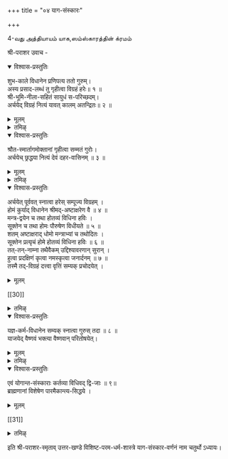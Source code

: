 +++
title = "०४ याग-संस्कारः"

+++

4-வது அத்தியாயம் யாக,ஸம்ஸ்காரத்தின் க்ரமம் 

श्री-पराशर उवाच - 

<details open><summary>विश्वास-प्रस्तुतिः</summary>

शुभ-काले विधानेन प्रणिपत्य ततो गुरुम्।  
अस्य प्रसाद-लब्धं तु गृहीत्वा विग्रहं हरेः॥ १ ॥  
श्री-भूमि-नीला-सहितं सायुधं स-परिच्छदम्।  
अर्चयेद् विग्रहं नित्यं यावत् कालम् अतन्द्रितः॥ २ ॥
</details>

<details><summary>मूलम्</summary>

शुभ-काले विधानेन प्रणिपत्य ततो गुरुम्।  
अस्य प्रसाद-लब्धं तु गृहीत्वा विग्रहं हरेः॥ १ ॥  
श्री-भूमि-नीला-सहितं सायुधं स-परिच्छदम्।  
अर्चयेद् विग्रहं नित्यं यावत् कालम् अतन्द्रितः॥ २ ॥
</details>

<details><summary>तमिऴ्</summary>

ஸ்ரீபராயரர் சொல்லுகிறார்:- தாபம் முதல் மந்த்ரம் ஈறாகவுள்ள நாலு ஸம்ஸ்காரங்களும் ஆனபிறகு, சுப மான திதி, வார நக்ஷத்திரங்கள கூடிய தினத்தில் காலை யில் நிதயகர்மங்களை அனுஷ்டித்த பின்பு ஆசார்ய ஸந்நிதி,யில் ஸந்நிதி யில் தண்டன் ஸமர்ப்பித்து, அவன் அநுக்ர ஹித்துத் தந்த பகவானுடைய அர்ச்சாவிக்ரஹத்தை,- ஸ்ரீ பூமிநீளாதே விகளென்ன, லங்க சக்ரங்கள் முதலான ஆயுதங்களென்ன, அநந்தன் முதலான பரிஜனங்க ளென்ன,சத்ரம், சாமரம் முதலான பரிச்ச,தங்களென்ன
570
இவற்றுடன் கூட எழுந்தருளப்பண்ணிக்கொண்டு, ஆயு
ளுள்ளவரையிலும்
சோம்பலில்லாமல்
செய்யக்கடவன். (ப க வானுடைய
திருவாராதனம் திருவாராதனமே
கம் எனப்படுகிறது.)
</details>

<details open><summary>विश्वास-प्रस्तुतिः</summary>

श्रौत-स्मार्तागमोक्तानां गृहीत्वा सम्मतं गुरोः।  
अर्चयेच् छ्रद्धया नित्यं देवं दहर-वासिनम् ॥ ३ ॥
</details>

<details><summary>मूलम्</summary>

श्रौत-स्मार्तागमोक्तानां गृहीत्वा सम्मतं गुरोः।  
अर्चयेच् छ्रद्धया नित्यं देवं दहर-वासिनम् ॥ ३ ॥  
</details>

<details><summary>तमिऴ्</summary>

வேதங்களிலும், தர்மயாஸ்தரங்களிலும், ஸ்ரீ பாஞ்ச ராத்ர வைகாநஸாக மங்களிலும் சொல்லப்பட்ட திருவாரா தனக்ரமங்களில், தன் ஆசார்யன் உகந்ததொரு க்ரமத் தினால் ஸர்வாந்தர்யாமியான ஸ்ரீமந்நாராயணனை ஸ்ரத்தை, யுடன் தினந்தோறும் அந்த அர்ச்சையில் ஆராதி ககக்
கடவன்.
</details>

<details open><summary>विश्वास-प्रस्तुतिः</summary>

अर्चयेत् पूर्ववत् स्नात्वा हरेस् सम्पूज्य विग्रहम् ।  
होमं कुर्याद् विधानेन श्रीमद्-अष्टाक्षरेण वै ॥ ४ ॥  
मन्त्र-द्वयेन च तथा होतव्यं विधिना हविः ।  
सूक्तेन च तथा होमः पौरुषेण विधीयते ॥ ५ ॥  
शतम् अष्टाक्षराद् धोमो मन्त्राभ्यां च तथोदितः ।  
सूक्तेन प्रत्यृचं होमे होतव्यं विधिना हविः ॥ ६ ॥  
तत्-तन्-नाम्ना तथैवैकम् उद्दिश्यावरणान् सुरान् ।  
हुत्वा प्रदक्षिणं कृत्वा नमस्कृत्वा जनार्दनम् ॥ ७ ॥  
तस्मै तद्-विग्रहं दत्त्वा वृत्तिं सम्यक् प्रचोदयेत् ।
</details>

<details><summary>मूलम्</summary>

अर्चयेत् पूर्ववत् स्नात्वा हरेस् सम्पूज्य विग्रहम् ।  
होमं कुर्याद् विधानेन श्रीमद्-अष्टाक्षरेण वै ॥ ४ ॥  
मन्त्र-द्वयेन च तथा होतव्यं विधिना हविः ।  
सूक्तेन च तथा होमः पौरुषेण विधीयते ॥ ५ ॥  
शतम् अष्टाक्षराद् धोमो मन्त्राभ्यां च तथोदितः ।  
सूक्तेन प्रत्यृचं होमे होतव्यं विधिना हविः ॥ ६ ॥  
तत्-तन्-नाम्ना तथैवैकम् उद्दिश्यावरणान् सुरान् ।  
हुत्वा प्रदक्षिणं कृत्वा नमस्कृत्वा जनार्दनम् ॥ ७ ॥  
तस्मै तद्-विग्रहं दत्त्वा वृत्तिं सम्यक् प्रचोदयेत् ।
</details>

[[30]]

<details><summary>तमिऴ्</summary>

ஆசார்யன் காலைக்கடன்களை அநுஷ்டி,த்தபின்பு, சிஷ்ய னுக்கு எழுந்தருளப்பண்ணிக்கொடுக்கவேண்டிய விக்ரஹத் துக்குத் திருவாராதனம் கண்டருளப்பண்ணி, விதி பூர்வக மாக ப்ரதிஷ்டை, பண்ணப்பட்ட அக்னியில், ஸ்ரீமதஷ்டா க்ஷரத்தினாலும், ஷடக்ஷரத்வாதஸாக்ஷரங்களாலும், புருஷஸூக்தத்தினாலும் ஹவிஸ்ஸை ஹோமம் செய்ய வேண்டியது. அதில் திருவஷ்டாக்ஷரத்தினாலும், ஷட க்ஷரத் வாதமாக்ஷரங்களாலும் நூறு நூறு
யும்,
தடவை
புருஷஸூக்தத்தினுடைய பதினாறு ருக்குகளினால் பதினாறு தடவையும் நியமத்துடன் ஹவிஸ்ஸை ஹோமம் செய்யவேண்டும். விமானபாலகர்கள், ஸுதீர் நாநந்த கருடஜாதிகள் ஆகிய ஆவரணதேவதைகளைக் குறித்து ஒவ்வொருதடவை அவர்கள்- திருநாமத்தைச் சொல்லி ஹோமம் செய்யவேண்டும்.ஹோமம் முடிந்த பின்பு அர்ச்சாமூர்த்தியையும், அகனியையும் ப்ரதக்ஷிணம் செய்து தண்டான் ஸமர்ப்பித்து, அந்த திவ்யமங்கள விகாரஹத்தை சிஷ்யனுக்கு எழுந்தருளப பண்ணிக் கொடுத்து, எப்போதும் ஆராதிக்கும்படி நன்றாக உப தேக்கக்கடவன்.
</details>

<details open><summary>विश्वास-प्रस्तुतिः</summary>

यज्ञ-कर्म-विधानेन सम्यक् स्नात्वा गुरुस् तदा ॥ ८ ॥  
याजयेद् वैष्णवं भक्त्या वैष्णवान् परितोषयेत्।
</details>

<details><summary>मूलम्</summary>

यज्ञ-कर्म-विधानेन सम्यक् स्नात्वा गुरुस् तदा ॥ ८ ॥  
याजयेद् वैष्णवं भक्त्या वैष्णवान् परितोषयेत्।  
</details>

<details><summary>तमिऴ्</summary>

ஆசார்யன். மாத்யாஹ்நிக ஸ்நானத்தைச்செய்து, அப்போதே முற்கூறியபடி வைஷ்ணவனான சிஷ்யனைக் கொண்டு ப கவதாராதனமாகிற யாகத்தைச் செய்விக்க
572
வேண்டும்: அதன்பின் பக்தியோடு ஸ்ரீ வைஷ்ணவர்களை அமுது செய்விக்கவேண்டியது.
</details>

<details open><summary>विश्वास-प्रस्तुतिः</summary>

एवं योगान्त-संस्काराः कर्तव्या विधिवद् द्वि-जाः ॥ ९॥  
ब्राह्मणानां विशेषेण पारमैकान्त्य-सिद्धये ।
</details>

<details><summary>मूलम्</summary>

एवं योगान्त-संस्काराः कर्तव्या विधिवद् द्वि-जाः ॥ ९॥  
ब्राह्मणानां विशेषेण पारमैकान्त्य-सिद्धये ।  
</details>

[[31]]

<details><summary>तमिऴ्</summary>

இதி.........யாக ஸம்ஸ்காரவர்ணநம் நாம சதுர்த்தோ Sத்யாய: ॥
மஹர்ஷிகளே। இவ்வண்ணமாகத் தாபம் முதல் யாகம் வரையிலுமான ஸம்ஸ்காரங்களை அனைவரும் முறைப்படி செய்துகொள்ளவேணும். பகவானுக்கு மிக நெருங்கிய
அந்தணர்களும்
பரமைகாந்தியாவதற்காக
விாேஷித்துச் செய்துகொள்ளவேணும்.
ஸ்ரீ பராரை ஸ்ம்ருதியின் உத்தரகாண்ட மான
இதை
விஸிஷ்ட பரமதர்ம ராஸ்த்ரத்தில் யாக ஸம்ஸ்காரவர்ணநம் என்னும் நாலாம் அத்தியாயம் முற்றிற்று.
</details>

इति श्री-पराशर-स्मृताव् उत्तर-खण्डे विशिष्ट-परम-धर्म-शास्त्रे याग-संस्कार-वर्णनं नाम चतुर्थो ऽध्यायः। 